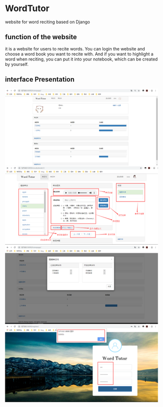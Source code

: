# WordTutor
website for word reciting based on Django
## function of the website
it is a website for users to recite words. You can login the website and choose a word book you want to recite with. And if you want to highlight a word when reciting, you can put it into your notebook, which can be created by yourself.
## interface Presentation
![](/IMG/homepage.png)
![](/IMG/homepage_function.png)
![](/IMG/homepage_popwidws1.png)
![](/IMG/reg_OK.png)
